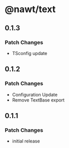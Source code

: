 # @nawt/text

## 0.1.3

### Patch Changes

- TSconfig update

## 0.1.2

### Patch Changes

- Configuration Update
- Remove TextBase export

## 0.1.1

### Patch Changes

- initial release
